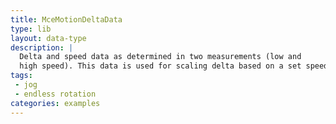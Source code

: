 ```yaml
---
title: MceMotionDeltaData
type: lib
layout: data-type
description: |
  Delta and speed data as determined in two measurements (low and
  high speed). This data is used for scaling delta based on a set speed.
tags:
 - jog
 - endless rotation
categories: examples
---
```

